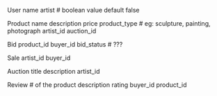 User
    name
    artist # boolean value default false

Product
    name
    description
    price
    product_type # eg: sculpture, painting, photograph
    artist_id
    auction_id

Bid
    product_id
    buyer_id
    bid_status # ???

Sale
    artist_id
    buyer_id

Auction
    title
    description
    artist_id

Review # of the product
    description
    rating
    buyer_id
    product_id
